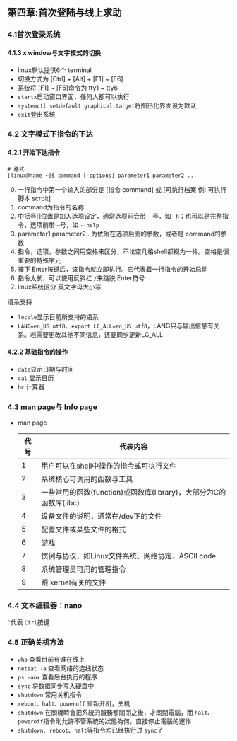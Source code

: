 ## 第四章:首次登陆与线上求助

### 4.1首次登录系统

#### 4.1.3 x window与文字模式的切换

- linux默认提供6个 terminal
- 切换方式为 [Ctrl] + [Alt] + [F1] ~ [F6]
- 系统将 [F1] ~ [F6]命令为 tty1 ~ tty6
- `startx`启动窗口界面，任何人都可以执行
- `systemctl setdefault graphical.target`将图形化界面设为默认
- `exit`登出系统

### 4.2 文字模式下指令的下达

#### 4.2.1 开始下达指令

```shell
# 格式
[linux@name ~]$ command [-options] parameter1 parameter2 ...
```

0. 一行指令中第一个输入的部分是  [指令 command] 或 [可执行档案 例: 可执行脚本 scrpit]
1. command为指令的名称
2. 中括号[]位置是加入选项设定，通常选项前会带 `-` 号，如 `-h`；也可以是完整指令，选项前带 `—`号，如 `--help`
3. parameter1 parameter2.. 为依附在选项后面的参数，或者是 command的参数
4. 指令，选项，参数之间用空格来区分，不论空几格shell都视为一格。空格是很重要的特殊字元
5. 按下 Enter按键后，该指令就立即执行。它代表着一行指令的开始启动
6. 指令太长，可以使用反斜杠 `/`来跳脱 Enter符号
7. linux系统区分 英文字母大小写

语系支持

- `locale`显示目前所支持的语系
- `LANG=en_US.utf8`、`export LC_ALL=en_US.utf8`，LANG只与输出信息有关系。若需要更改其他不同信息，还要同步更新LC_ALL

#### 4.2.2 基础指令的操作

- `date`显示日期与时间
- `cal` 显示日历
- `bc` 计算器

### 4.3 man page与 Info page

- man page

  | 代号 | 代表内容                                                     |
  | ---- | ------------------------------------------------------------ |
  | 1    | 用户可以在shell中操作的指令或可执行文件                      |
  | 2    | 系统核心可调用的函数与工具                                   |
  | 3    | 一些常用的函数(function)或函数库(library)，大部分为C的函数库(libc) |
  | 4    | 设备文件的说明，通常在/dev下的文件                           |
  | 5    | 配置文件或某些文件的格式                                     |
  | 6    | 游戏                                                         |
  | 7    | 惯例与协议，如Linux文件系统、网络协定、ASCII code            |
  | 8    | 系统管理员可用的管理指令                                     |
  | 9    | 跟 kernel有关的文件                                          |

### 4.4 文本编辑器：nano

`^`代表 `Ctrl`按键

### 4.5 正确关机方法

- `who` 查看目前有谁在线上
- `netsat -a` 查看网络的连线状态
- `ps -aux` 查看后台执行的程序
- `sync` 将数据同步写入硬盘中
- `shutdown` 常用关机指令
- `reboot、halt、poweroff` 重新开机，关机
- `shutdown` 在關機時會把系統的服務都關閉之後，才關閉電腦，而 `halt`、 `poweroff`指令則允許不管系統的狀態為何，直接停止電腦的運作
- `shutdown`、`reboot`、`halt`等指令均已经执行过 `sync`了
